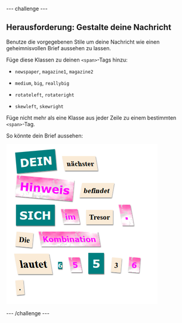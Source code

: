 \--- challenge \---

## Herausforderung: Gestalte deine Nachricht

Benutze die vorgegebenen Stile um deine Nachricht wie einen geheimnisvollen Brief aussehen zu lassen.

Füge diese Klassen zu deinen `<span>`-Tags hinzu:

+ `newspaper`, `magazine1`, `magazine2`

+ `medium`, `big`, `reallybig`

+ `rotateleft`, `rotateright`

+ `skewleft`, `skewright`

Füge nicht mehr als eine Klasse aus jeder Zeile zu einem bestimmten `<span>`-Tag.

So könnte dein Brief aussehen:

![Screenshot](images/letter-challenge1.png)

\--- /challenge \---